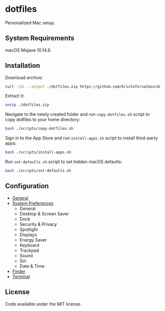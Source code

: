 # dotfiles

Personalized Mac setup.

## System Requirements

macOS Mojave 10.14.6.

## Installation

Download archive:

```bash
curl -sSL --output ./dotfiles.zip https://github.com/kristoforsalmin/dotfiles/zipball/master
```

Extract it:

```bash
unzip ./dotfiles.zip
```
Navigate to the newly created folder and run `copy-dotfiles.sh` script to copy dotfiles to your home directory:

```bash
bash ./scripts/copy-dotfiles.sh
```

Sign in to the App Store and run `install-apps.sh` script to install third-party apps:

```bash
bash ./scripts/install-apps.sh
```

Run `set-defaults.sh` script to set hidden macOS defaults:

```bash
bash ./scripts/set-defaults.sh
```

## Configuration

* [General](./docs/general/README.md)
* [System Preferences](./docs/system-preferences/README.md)
  * General
  * Desktop & Screen Saver
  * Dock
  * Security & Privacy
  * Spotlight
  * Displays
  * Energy Saver
  * Keyboard
  * Trackpad
  * Sound
  * Siri
  * Date & Time
* [Finder](./docs/finder/README.md)
* [Terminal](./docs/terminal/README.md)

## License

Code available under the MIT license.
